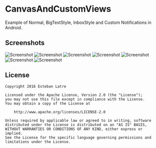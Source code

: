 # CanvasAndCustomViews

Example of Normal, BigTextStyle, InboxStyle and Custom Notifications in Android.

## Screenshots

![Screenshot](art/device-2016-11-22-172915.png)
![Screenshot](art/device-2016-11-22-172925.png)
![Screenshot](art/device-2016-11-22-172934.png)
![Screenshot](art/device-2016-11-24-120045.png)
![Screenshot](art/device-2016-11-24-120055.png)
![Screenshot](art/device-2016-11-24-121923.png)
![Screenshot](art/device-2016-11-24-121947.png)

## License
    Copyright 2016 Esteban Latre
    
    Licensed under the Apache License, Version 2.0 (the "License");
    you may not use this file except in compliance with the License.
    You may obtain a copy of the License at
    
        http://www.apache.org/licenses/LICENSE-2.0
    
    Unless required by applicable law or agreed to in writing, software
    distributed under the License is distributed on an "AS IS" BASIS,
    WITHOUT WARRANTIES OR CONDITIONS OF ANY KIND, either express or implied.
    See the License for the specific language governing permissions and
    limitations under the License.
